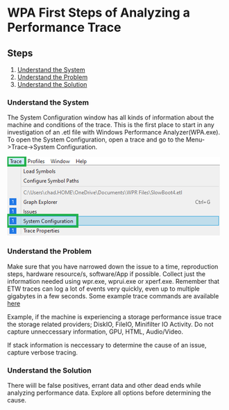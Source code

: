 # WPA First Steps of Analyzing a Performance Trace

## Steps

1. [Understand the System](#understand1)
2. [Understand the Problem](#understand2)
3. [Understand the Solution](#understand3)

### <a id="understand1"></a>Understand the System ###

The System Configuration window has all kinds of information about the machine and conditions of the trace. This is the first place to start in any investigation of an .etl file with Windows Performance Analyzer(WPA.exe).
To open the System Configuration, open a trace and go to the Menu->Trace->System Configuration.

![WPA System Configuration](SystemConfiguration.png)


### <a id="understand2"></a>Understand the Problem ###

Make sure that you have narrowed down the issue to a time, reproduction steps, hardware resource/s, software/App if possible. Collect just the information needed using wpr.exe, wprui.exe or xperf.exe. Remember that ETW traces can log a lot of events very quickly, even up to multiple gigabytes in a few seconds. Some example trace commands are available [here](/itoleck/WindowsPerformance/blob/main/ETW/Tools/WPT/WPR/CaptureScripts) 

Example, if the machine is experiencing a storage performance issue trace the storage related providers; DiskIO, FileIO, Minifilter IO Activity. Do not capture unneccessary information, GPU, HTML, Audio/Video.

If stack information is neccessary to determine the cause of an issue, capture verbose tracing.

### <a id="understand3"></a>Understand the Solution ###

There wiill be false positives, errant data and other dead ends while analyzing performance data. Explore all options before determining the cause.
